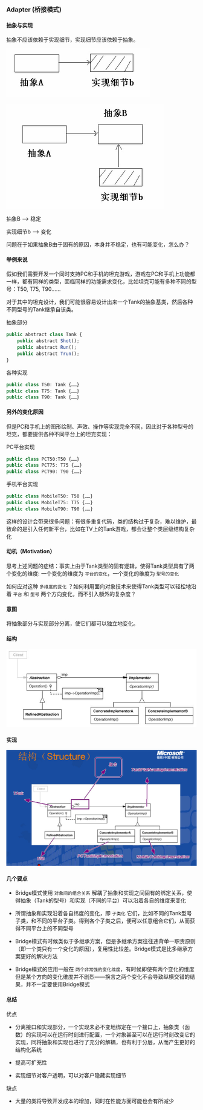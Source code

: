 ### Adapter (桥接模式)

#### 抽象与实现

抽象不应该依赖于实现细节，实现细节应该依赖于抽象。

![图1](../images/bridge.01.png) 

![图2](../images/bridge.02.png) 

抽象B --> 稳定

实现细节b --> 变化

问题在于如果抽象B由于固有的原因，本身并不稳定，也有可能变化，怎么办？

#### 举例来说

假如我们需要开发一个同时支持PC和手机的坦克游戏，游戏在PC和手机上功能都一样，都有同样的类型，面临同样的功能需求变化，比如坦克可能有多种不同的型号：T50,
T75, T90……

对于其中的坦克设计，我们可能很容易设计出来一个Tank的抽象基类，然后各种不同型号的Tank继承自该类。

抽象部分

```js
public abstract class Tank {
    public abstract Shot();
    public abstract Run();
    public abstract Trun();
}
```

各种实现

```js
public class T50: Tank {……}
public class T75: Tank {……}
public class T90: Tank {……}
```

#### 另外的变化原因

但是PC和手机上的图形绘制、声效、操作等实现完全不同，因此对于各种型号的坦克，都要提供各种不同平台上的坦克实现：

PC平台实现

```js
public class PCT50:T50 {……}
public class PCT75: T75 {……}
public class PCT90: T90 {……}
```

手机平台实现

```js
public class MobileT50: T50 {……}
public class MobileT75: T75 {……}
public class MobileT90: T90 {……}
```

这样的设计会带来很多问题：有很多重复代码，类的结构过于复杂，难以维护，最致命的是引入任何新平台，比如在TV上的Tank游戏，都会让整个类层级结构复杂化

#### 动机（Motivation）

思考上述问题的症结：事实上由于Tank类型的固有逻辑，使得Tank类型具有了两个变化的维度: 一个变化的维度为 ``` 平台的变化 ```，一个变化的维度为 ``` 型号的变化 ```

如何应对这种 ``` 多维度的变化 ``` ？如何利用面向对象技术来使得Tank类型可以轻松地沿着 ``` 平台 ``` 和 ``` 型号 ``` 两个方向变化，而不引入额外的复杂度？

#### 意图

将抽象部分与实现部分分离，使它们都可以独立地变化。

#### 结构

![图3](../images/bridge.03.png) 

#### 实现

![图4](../images/bridge.04.png) 

#### 几个要点

* Bridge模式使用 ``` 对象间的组合关系 ``` 解耦了抽象和实现之间固有的绑定关系，使得抽象（Tank的型号）和实现（不同的平台）可以沿着各自的维度来变化

* 所谓抽象和实现沿着各自纬度的变化，即 ``` 子类化 ``` 它们，比如不同的Tank型号子类，和不同的平台子类。得到各个子类之后，便可以任意组合它们，从而获得不同平台上的不同型号

* Bridge模式有时候类似于多继承方案，但是多继承方案往往违背单一职责原则（即一个类只有一个变化的原因），复用性比较差。Bridge模式是比多继承方案更好的解决方法

* Bridge模式的应用一般在 ``` 两个非常强的变化维度 ```，有时候即使有两个变化的维度但是某个方向的变化维度并不剧烈——换言之两个变化不会导致纵横交错的结果，并不一定要使用Bridge模式


#### 总结

优点

* 分离接口和实现部分，一个实现未必不变地绑定在一个接口上，抽象类（函数）的实现可以在运行时刻进行配置，一个对象甚至可以在运行时刻改变它的实现，同将抽象和实现也进行了充分的解耦，也有利于分层，从而产生更好的结构化系统

* 提高可扩充性

* 实现细节对客户透明，可以对客户隐藏实现细节

缺点

* 大量的类将导致开发成本的增加，同时在性能方面可能也会有所减少
